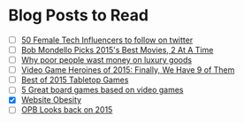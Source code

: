 # Blog Posts to Read

- [ ] [50 Female Tech Influencers to follow on twitter](http://skillcrush.com/2015/11/04/50-female-tech-influencers-to-follow-on-twitter/)
- [ ] [Bob Mondello Picks 2015's Best Movies, 2 At A Time](http://www.npr.org/2015/12/30/460844013/seeing-double-bob-mondello-picks-2015s-best-movies-two-at-a-time)
- [ ] [Why poor people wast money on luxury goods](http://talkingpointsmemo.com/cafe/why-do-poor-people-waste-money-on-luxury-goods)
- [ ] [Video Game Heroines of 2015: Finally, We Have 9 of Them](http://www.themarysue.com/video-game-heroines-of-2015/)
- [ ] [Best of 2015 Tabletop Games](http://entropymag.org/best-of-2015-tabletop-games/)
- [ ] [5 Great board games based on video games](http://geekandsundry.com/five-great-board-games-based-on-video-games/)
- [X] [Website Obesity](http://idlewords.com/talks/website_obesity.htm)
- [ ] [OPB Looks back on 2015](http://www.opb.org/news/series/greetings-northwest/)
